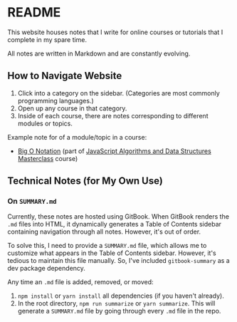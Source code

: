 # README

This website houses notes that I write for online courses or tutorials that I complete in my spare time.

All notes are written in Markdown and are constantly evolving.

## How to Navigate Website

1. Click into a category on the sidebar. (Categories are most commonly programming languages.)
2. Open up any course in that category.
3. Inside of each course, there are notes corresponding to different modules or topics.

Example note for of a module/topic in a course:

* [Big O Notation](https://notes.danfitz.com/javascript/algorithmsdatastructures/a-big-o-notation) (part of [JavaScript Algorithms and Data Structures Masterclass](https://www.udemy.com/course/js-algorithms-and-data-structures-masterclass/) course)

## Technical Notes (for My Own Use)

### On `SUMMARY.md`

Currently, these notes are hosted using GitBook. When GitBook renders the `.md` files into HTML, it dynamically generates a Table of Contents sidebar containing navigation through all notes. However, it's out of order.

To solve this, I need to provide a `SUMMARY.md` file, which allows me to customize what appears in the Table of Contents sidebar. However, it's tedious to maintain this file manually. So, I've included `gitbook-summary` as a dev package dependency.

Any time an `.md` file is added, removed, or moved:

1. `npm install` or `yarn install` all dependencies (if you haven't already).
2. In the root directory, `npm run summarize` or `yarn summarize`. This will generate a `SUMMARY.md` file by going through every `.md` file in the repo.
